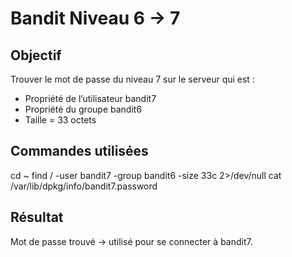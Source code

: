 # Bandit Niveau 6 → 7

## Objectif
Trouver le mot de passe du niveau 7 sur le serveur qui est :  
- Propriété de l’utilisateur bandit7  
- Propriété du groupe bandit6  
- Taille = 33 octets

## Commandes utilisées
cd ~
find / -user bandit7 -group bandit6 -size 33c 2>/dev/null
cat /var/lib/dpkg/info/bandit7.password

## Résultat
Mot de passe trouvé → utilisé pour se connecter à bandit7.
